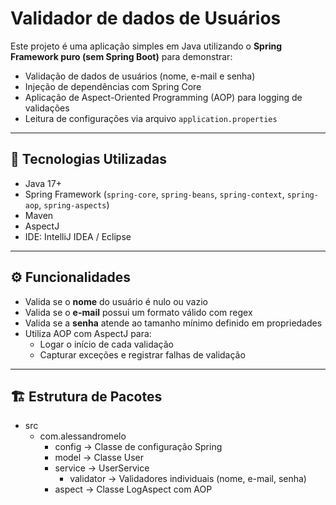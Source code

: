 # Validador de dados de Usuários  

Este projeto é uma aplicação simples em Java utilizando o **Spring Framework puro (sem Spring Boot)** para demonstrar:

- Validação de dados de usuários (nome, e-mail e senha)
- Injeção de dependências com Spring Core
- Aplicação de Aspect-Oriented Programming (AOP) para logging de validações
- Leitura de configurações via arquivo `application.properties`

---
## 📌 Tecnologias Utilizadas

- Java 17+
- Spring Framework (`spring-core`, `spring-beans`, `spring-context`, `spring-aop`, `spring-aspects`)
- Maven
- AspectJ
- IDE: IntelliJ IDEA / Eclipse

---

## ⚙️ Funcionalidades

- Valida se o **nome** do usuário é nulo ou vazio
- Valida se o **e-mail** possui um formato válido com regex
- Valida se a **senha** atende ao tamanho mínimo definido em propriedades
- Utiliza AOP com AspectJ para:
  - Logar o início de cada validação
  - Capturar exceções e registrar falhas de validação

---

## 🏗️ Estrutura de Pacotes
- src  
  - com.alessandromelo  
    - config        -> Classe de configuração Spring
    - model         -> Classe User
    - service       -> UserService
      - validator -> Validadores individuais (nome, e-mail, senha)
    - aspect        -> Classe LogAspect com AOP
